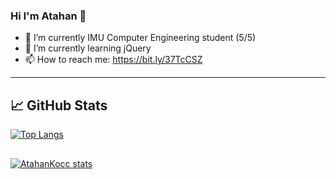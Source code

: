 ### Hi I'm Atahan 👋


- 🔭 I’m currently IMU Computer Engineering student (5/5)
- 🌱 I’m currently learning jQuery
- 📫 How to reach me: https://bit.ly/37TcCSZ
-----------------------------------------------------------------

## &#x1f4c8; GitHub Stats
[![Top Langs](https://github-readme-stats.vercel.app/api/top-langs/?username=AtahanKocc)](https://github.com/anuraghazra/github-readme-stats)


## 
[![AtahanKocc stats](https://github-readme-stats.vercel.app/api/wakatime?username=AtahanKocc)](https://github.com/anuraghazra/github-readme-stats)
